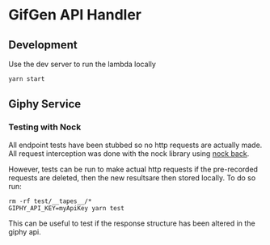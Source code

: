 # GifGen API Handler

## Development

Use the dev server to run the lambda locally

```bash
yarn start
```

## Giphy Service

### Testing with Nock

All endpoint tests have been stubbed so no http requests are actually made. All request interception was done with the nock library using [nock back](https://github.com/nock/nock#nock-back).

However, tests can be run to make actual http requests if the pre-recorded requests are deleted, then the new resultsare then stored locally. To do so run:

```
rm -rf test/__tapes__/*
GIPHY_API_KEY=myApiKey yarn test
```

This can be useful to test if the response structure has been altered in the giphy api.
